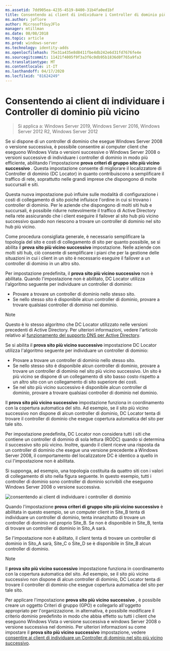 ```yaml
---
ms.assetid: 7dd905ea-4235-4519-8400-31b4fa0ed1bf
title: Consentendo ai client di individuare i Controller di dominio più vicino
ms.author: joflore
author: MicrosoftGuyJFlo
manager: mtillman
ms.date: 08/08/2018
ms.topic: article
ms.prod: windows-server
ms.technology: identity-adds
ms.openlocfilehash: 75e31a435e8d8411fbe4db242e6d31fd7676fe4e
ms.sourcegitcommit: 11421f4005f9f3a3f6c0db95b1836d0f765a9fa3
ms.translationtype: MT
ms.contentlocale: it-IT
ms.lasthandoff: 04/17/2020
ms.locfileid: "81624249"
---
```

# <a name="enabling-clients-to-locate-the-next-closest-domain-controller"></a>Consentendo ai client di individuare i Controller di dominio più vicino

> Si applica a: Windows Server 2019, Windows Server 2016, Windows Server 2012 R2, Windows Server 2012

Se si dispone di un controller di dominio che esegue Windows Server 2008 o versione successiva, è possibile consentire ai computer client che eseguono Windows Vista o versioni successive o Windows Server 2008 o versioni successive di individuare i controller di dominio in modo più efficiente, abilitando l'impostazione **prova criteri di gruppo sito più vicino successivo** . Questa impostazione consente di migliorare il localizzatore di Controller di dominio (DC Locator) in quanto contribuiscono a semplificare il traffico di rete, soprattutto nelle grandi imprese che dispongono di molte succursali e siti.

Questa nuova impostazione può influire sulle modalità di configurazione i costi di collegamento di sito poiché influisce l'ordine in cui si trovano i controller di dominio. Per le aziende che dispongono di molti siti hub e succursali, è possibile ridurre notevolmente il traffico di Active Directory nella rete assicurando che i client eseguire il failover al sito hub più vicino successivo quando non riescono a trovare un controller di dominio nel sito hub più vicino.

Come procedura consigliata generale, è necessario semplificare la topologia del sito e costi di collegamento di sito per quanto possibile, se si abilita il **prova sito più vicino successivo** impostazione. Nelle aziende con molti siti hub, ciò consente di semplificare i piani che per la gestione delle situazioni in cui i client in un sito è necessario eseguire il failover a un controller di dominio in un altro sito.

Per impostazione predefinita, il **prova sito più vicino successivo** non è abilitata. Quando l'impostazione non è abilitato, DC Locator utilizza l'algoritmo seguente per individuare un controller di dominio:

- Provare a trovare un controller di dominio nello stesso sito.
- Se nello stesso sito è disponibile alcun controller di dominio, provare a trovare qualsiasi controller di dominio nel dominio.

> [!NOTE]
> Questo è lo stesso algoritmo che DC Locator utilizzato nelle versioni precedenti di Active Directory. Per ulteriori informazioni, vedere l'articolo relativo al [funzionamento del supporto DNS per Active Directory](https://docs.microsoft.com/previous-versions/windows/it-pro/windows-server-2003/cc759550(v=ws.10)).

Se si abilita il **prova sito più vicino successivo** impostazione DC Locator utilizza l'algoritmo seguente per individuare un controller di dominio:

- Provare a trovare un controller di dominio nello stesso sito.
- Se nello stesso sito è disponibile alcun controller di dominio, provare a trovare un controller di dominio nel sito più vicino successivo. Un sito è più vicino se dispone di un collegamento di sito basso costo rispetto a un altro sito con un collegamento di sito superiore dei costi.
- Se nel sito più vicino successivo è disponibile alcun controller di dominio, provare a trovare qualsiasi controller di dominio nel dominio.

Il **prova sito più vicino successivo** impostazione funziona in coordinamento con la copertura automatica del sito. Ad esempio, se il sito più vicino successivo non dispone di alcun controller di dominio, DC Locator tenta di trovare il controller di dominio che esegue copertura automatica del sito per tale sito.

Per impostazione predefinita, DC Locator non considera tutti i siti che contiene un controller di dominio di sola lettura (RODC) quando si determina il successivo sito più vicino. Inoltre, quando il client riceve una risposta da un controller di dominio che esegue una versione precedente a Windows Server 2008, il comportamento del localizzatore DC è identico a quello in cui l'impostazione non è abilitata.

Si supponga, ad esempio, una topologia costituita da quattro siti con i valori di collegamento di sito nella figura seguente. In questo esempio, tutti i controller di dominio sono controller di dominio scrivibili che eseguono Windows Server 2008 o versione successiva.

![consentendo ai client di individuare i controller di dominio](media/Enabling-Clients-to-Locate-the-Next-Closest-Domain-Controller/beff4087-fb2a-463b-96ac-d440a9e29b75.gif)

Quando l'impostazione **prova criteri di gruppo sito più vicino successivo** è abilitata in questo esempio, se un computer client in Site_B tenta di individuare un controller di dominio, tenta innanzitutto di trovare un controller di dominio nel proprio Site_B. Se non è disponibile in Site_B, tenta di trovare un controller di dominio in Sito_A sarà.

Se l'impostazione non è abilitato, il client tenta di trovare un controller di dominio in Sito_A sarà, Site_C o Site_D se è disponibile in Site_B alcun controller di dominio.

> [!NOTE]
> Il **prova sito più vicino successivo** impostazione funziona in coordinamento con la copertura automatica del sito. Ad esempio, se il sito più vicino successivo non dispone di alcun controller di dominio, DC Locator tenta di trovare il controller di dominio che esegue copertura automatica del sito per tale sito.

Per applicare l'impostazione **prova sito più vicino successivo** , è possibile creare un oggetto Criteri di gruppo (GPO) e collegarlo all'oggetto appropriato per l'organizzazione. in alternativa, è possibile modificare il criterio dominio predefinito in modo che abbia effetto su tutti i client che eseguono Windows Vista o versione successiva e windows Server 2008 o versione successiva nel dominio. Per ulteriori informazioni su come impostare il **prova sito più vicino successivo** impostazione, vedere [consentire ai client di individuare un Controller di dominio nel sito più vicino successivo](https://docs.microsoft.com/previous-versions/windows/it-pro/windows-server-2008-R2-and-2008/cc772592(v=ws.10)).
